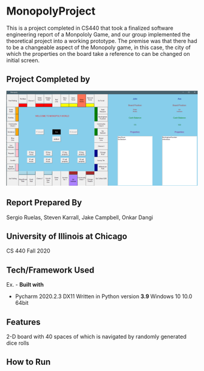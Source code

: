 # MonopolyProject
This is a project completed in CS440 that took a finalized software engineering report of a Monpololy Game, and our group implemented the theoretical project into a working prototype. The premise was that there had to be a changeable aspect of the Monopoly game, in this case, the city of which the properties on the board take a reference to can be changed on initial screen. 

## Project Completed by


![Screenshot](https://github.com/SergioWolfPac/MonopolyProject/blob/main/__pycache__/Screenshot%20(237).png)

## Report Prepared By
Sergio Ruelas, Steven Karrall, Jake Campbell, Onkar Dangi

## University of Illinois at Chicago
CS 440 Fall 2020

## Tech/Framework Used
Ex. -
<b>Built with</b>
- Pycharm 2020.2.3
DX11
Written in Python version <b> 3.9 </b>
Windows 10 10.0 64bit

## Features
2-D board with 40 spaces of which is navigated by randomly generated dice rolls 

## How to Run

